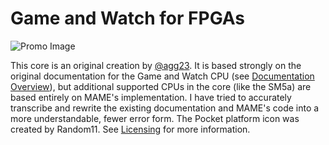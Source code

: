 # Game and Watch for FPGAs

![Promo Image](../assets/promo.jpg)

This core is an original creation by [@agg23](https://github.com/agg23). It is based strongly on the original documentation for the Game and Watch CPU (see [Documentation Overview](docs/overview.md)), but additional supported CPUs in the core (like the SM5a) are based entirely on MAME's implementation. I have tried to accurately transcribe and rewrite the existing documentation and MAME's code into a more understandable, fewer error form. The Pocket platform icon was created by Random11. See [Licensing](#licensing) for more information.
